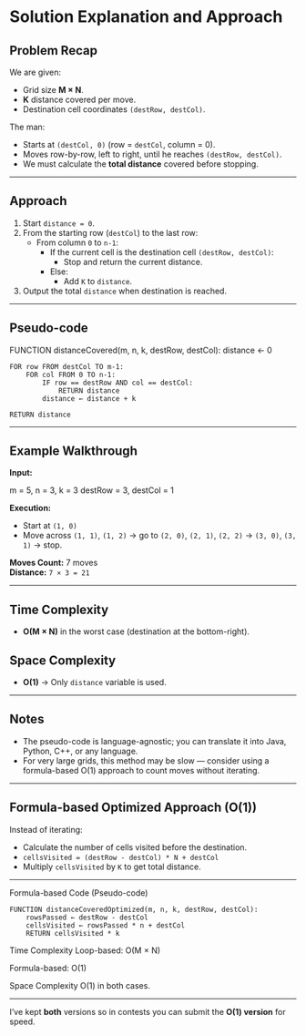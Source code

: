 # Solution Explanation and Approach

## Problem Recap
We are given:
- Grid size **M × N**.
- **K** distance covered per move.
- Destination cell coordinates `(destRow, destCol)`.

The man:
- Starts at `(destCol, 0)` (row = `destCol`, column = 0).
- Moves row-by-row, left to right, until he reaches `(destRow, destCol)`.
- We must calculate the **total distance** covered before stopping.

---

## Approach
1. Start `distance = 0`.
2. From the starting row (`destCol`) to the last row:
   - From column `0` to `n-1`:
     - If the current cell is the destination cell `(destRow, destCol)`:
       - Stop and return the current distance.
     - Else:
       - Add `K` to `distance`.
3. Output the total `distance` when destination is reached.

---

## Pseudo-code
FUNCTION distanceCovered(m, n, k, destRow, destCol):
distance ← 0

```pseudo
FOR row FROM destCol TO m-1:
    FOR col FROM 0 TO n-1:
        IF row == destRow AND col == destCol:
            RETURN distance
        distance ← distance + k

RETURN distance

```
---
## Example Walkthrough
**Input:**

m = 5, n = 3, k = 3
destRow = 3, destCol = 1

**Execution:**
- Start at `(1, 0)`  
- Move across `(1, 1)`, `(1, 2)` → go to `(2, 0)`, `(2, 1)`, `(2, 2)` → `(3, 0)`, `(3, 1)` → stop.

**Moves Count:** 7 moves  
**Distance:** `7 × 3 = 21`

---

## Time Complexity
- **O(M × N)** in the worst case (destination at the bottom-right).

## Space Complexity
- **O(1)** → Only `distance` variable is used.

---

## Notes
- The pseudo-code is language-agnostic; you can translate it into Java, Python, C++, or any language.
- For very large grids, this method may be slow — consider using a formula-based O(1) approach to count moves without iterating.


---

## Formula-based Optimized Approach (O(1))

Instead of iterating:
- Calculate the number of cells visited before the destination.
- `cellsVisited = (destRow - destCol) * N + destCol`
- Multiply `cellsVisited` by `K` to get total distance.

---

Formula-based Code (Pseudo-code)
```pseudo
FUNCTION distanceCoveredOptimized(m, n, k, destRow, destCol):
    rowsPassed ← destRow - destCol
    cellsVisited ← rowsPassed * n + destCol
    RETURN cellsVisited * k
```

Time Complexity
Loop-based: O(M × N)

Formula-based: O(1)

Space Complexity
O(1) in both cases.

---
I’ve kept **both** versions so in contests you can submit the **O(1) version** for speed. 


